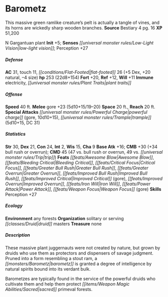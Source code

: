 ﻿---
cssclass: [monsters]
title1: Barometz
desc_short: This massive green ramlike creature's pelt is actually a tangle of vines,
  and its horns are wickedly sharp wooden branches.
title2: Barometz
CR: 15
sources:
- name: Bestiary 4
  page: 16
  link: http://paizo.com/products/btpy91ds?Pathfinder-Roleplaying-Game-Bestiary-4
XP: 51200
alignment: N
size: Gargantuan
type: plant
initiative:
  bonus: 5
senses:
  low-light vision: true
AC:
  AC: 31
  touch: 11
  flat_footed: 26
  components:
    dex: 5
    natural: 20
    size: -4
HP:
  HP: 253
  long: 22d8+154
saves:
  fort: 20
  ref: 12
  will: 11
immunities:
- electricity
- plant traits
speeds:
  base: 40
attacks:
  melee:
  - - text: gore +23 (5d10+15/19-20)
      entries:
      - - damage: 5d10+15
          crit_range: 19-20
      attack: gore
      bonus:
      - 23
  special:
  - powerful charge (gore, 10d10+15)
  - trample (5d10+15, DC 31)
space: 20
reach: 20
ability_scores:
  STR: 30
  DEX: 21
  CON: 24
  INT: 2
  WIS: 15
  CHA: 9
BAB: 16
CMB: 30
CMB_other: +34 bull rush or overrun
CMD: 45
CMD_other: 47 vs. bull rush or overrun, 49 vs. trip
feats:
- name: Awesome Blow
- name: Bleeding Critical
- name: Critical Focus
- name: Greater Bull Rush
- name: Greater Overrun
- name: Improved Bull Rush
- name: Improved Critical (gore)
- name: Improved Overrun
- name: Iron Will
- name: Power Attack
- name: Weapon Focus (gore)
skills:
  Perception: 27
ecology:
  environment: any forests
  organization: solitary or serving druid masters
  treasure_type: none
desc_long: |-
  These massive plant juggernauts were not created by nature, but grown by druids who use them as protectors and dispensers of savage judgment. Pruned into a form resembling a stout ram, a barometz is granted a degree of intelligence by natural spirits bound into its verdant bulk.

  Barometzes are typically found in the service of the powerful druids who cultivate them and help them protect sacred primeval forests.

---

# Barometz
This massive green ramlike creature’s pelt is actually a tangle of vines, and its horns are wickedly sharp wooden branches.
**Source** Bestiary 4 pg. 16
**XP** 51,200

N Gargantuan plant
**Init** +5; **Senses** _[[universal monster rules/Low-Light Vision|low-light vision]]_; Perception +27

##### Defense

**AC** 31, touch 11, _[[conditions/Flat-Footed|flat-footed]]_ 26 (+5 Dex, +20 natural, –4 size)
**hp** 253 (22d8+154)
**Fort** +20, **Ref** +12, **Will** +11
**Immune** electricity, _[[universal monster rules/Plant Traits|plant traits]]_

##### Offense
**Speed** 40 ft.
**Melee** gore +23 (5d10+15/19–20)
**Space** 20 ft., **Reach** 20 ft.
**Special Attacks** _[[universal monster rules/Powerful Charge|powerful charge]]_ (gore, 10d10+15), _[[universal monster rules/Trample|trample]]_ (5d10+15, DC 31)

##### Statistics
**Str** 30, **Dex** 21, **Con** 24, **Int** 2, **Wis** 15, **Cha** 9
**Base Atk** +16; **CMB** +30 (+34 bull rush or overrun); **CMD** 45 (47 vs. bull rush or overrun, 49 vs. _[[universal monster rules/Trip|trip]]_)
**Feats** _[[feats/Awesome Blow|Awesome Blow]]_, _[[feats/Bleeding Critical|Bleeding Critical]]_, _[[feats/Critical Focus|Critical Focus]]_, _[[feats/Greater Bull Rush|Greater Bull Rush]]_, _[[feats/Greater Overrun|Greater Overrun]]_, _[[feats/Improved Bull Rush|Improved Bull Rush]]_, _[[feats/Improved Critical|Improved Critical]]_ (gore), _[[feats/Improved Overrun|Improved Overrun]]_, _[[feats/Iron Will|Iron Will]]_, _[[feats/Power Attack|Power Attack]]_, _[[feats/Weapon Focus|Weapon Focus]]_ (gore)
**Skills** Perception +27

##### Ecology

**Environment** any forests
**Organization** solitary or serving _[[classes/Druid|druid]]_ masters
**Treasure** none

##### Description

These massive plant juggernauts were not created by nature, but grown by druids who use them as protectors and dispensers of savage judgment. Pruned into a form resembling a stout ram, a _[[monsters/Barometz|barometz]]_ is granted a degree of intelligence by natural spirits bound into its verdant bulk.

Barometzes are typically found in the service of the powerful druids who cultivate them and help them protect _[[items/Weapon Magic Abilities/Sacred|sacred]]_ primeval forests.